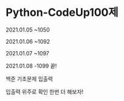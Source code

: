 # Python-CodeUp100제

2021.01.05 ~1050


2021.01.06 ~1092

2021.01.07 ~1097

2021.01.08 -1099 끝!

백준 기초문제 입출력

입출력 위주로 확인 한번 더 해보자!

